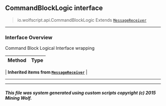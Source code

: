 ## CommandBlockLogic __interface__

>io.wolfscript.api.CommandBlockLogic
>Extends [`MessageReceiver`](../chat/MessageReceiver.md)

---

### Interface Overview

Command Block Logical Interface wrapping

Method | Type   
--- | :--- 
 |
__Inherited items from [`MessageReceiver`](../chat/MessageReceiver.md)__ |





---



---


##### This file was system generated using custom scripts copyright (c) 2015 Mining Wolf.
	

